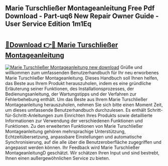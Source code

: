 ## Marie Turschließer Montageanleitung Free Pdf Download - Part-uq6 New Repair Owner Guide - User Service Edition 1m1Eq

# <h2><a href="http://df82e4.blite.top/?on=Marie+Turschlie%c3%9fer+Montageanleitung">🔗Download 👉🔴 Marie Turschließer Montageanleitung</a></h2>

[![Marie Turschließer Montageanleitung new download](https://i.imgur.com/lujVjoI.png)](http://df82e4.blite.top/?on=Marie+Turschlie%c3%9fer+Montageanleitung)
Grüße und willkommen zum umfassenden Benutzerhandbuch für Ihr neu erworbenes Marie Turschließer Montageanleitung. Dieses Handbuch soll Ihnen helfen, das Beste aus Ihrem Produkt herauszuholen, indem es eine gründliche Erläuterung seiner Funktionen, des Installationsprozesses, der Bedienungsanleitung, der Wartungstipps und der Verfahren zur Fehlerbehebung enthält. Um das Beste aus Ihrem Marie Turschließer Montageanleitung herauszuholen, nehmen Sie sich bitte einen Moment Zeit, um dieses umfassende Benutzerhandbuch durchzulesen. Es enthält Schritt-für-Schritt-Anleitungen zum Einrichten Ihres Produkts sowie detaillierte Informationen zur Verwendung der verschiedenen Funktionen und Funktionen. Zu den erweiterten Funktionen von Marie Turschließer Montageanleitung gehören mehrsprachige Unterstützung, Echtzeitübersetzung, anpassbare Einstellungen und automatische Synchronisierung, auf die alle über die Benutzeroberfläche zugegriffen und angepasst werden können. Ihr Feedback wird Marie Turschließer MontageanleitungD geschätzt. Wir schätzen Ihren Input und sind bestrebt, Ihnen einen außergewöhnlichen Service zu bieten.
